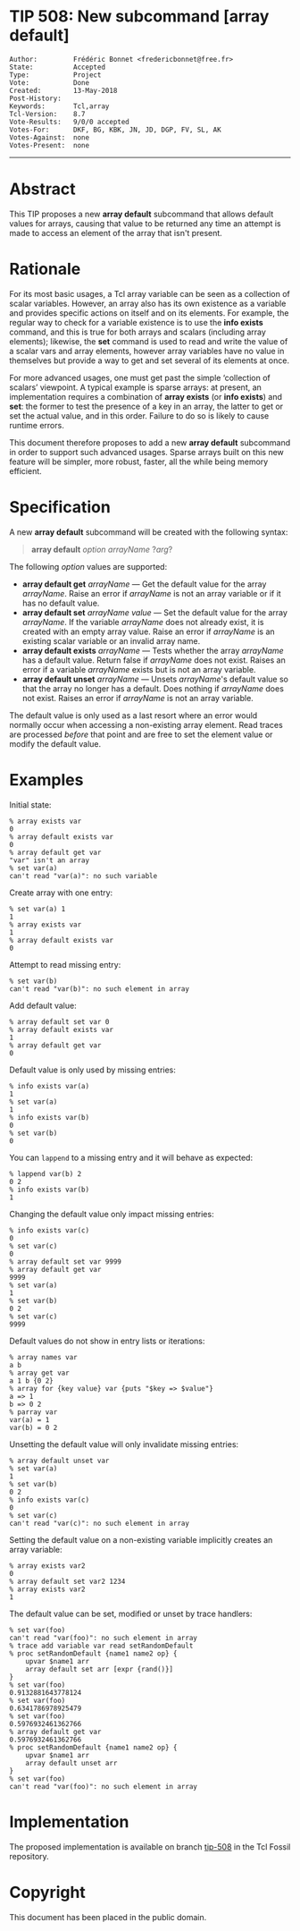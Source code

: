 # TIP 508: New subcommand [array default]
	Author:         Frédéric Bonnet <fredericbonnet@free.fr>
	State:          Accepted
	Type:           Project
	Vote:           Done
	Created:        13-May-2018
	Post-History:   
	Keywords:       Tcl,array
	Tcl-Version:	8.7
	Vote-Results:   9/0/0 accepted
	Votes-For:      DKF, BG, KBK, JN, JD, DGP, FV, SL, AK
	Votes-Against:  none
	Votes-Present:  none
-----

# Abstract

This TIP proposes a new **array default** subcommand that allows default values
for arrays, causing that value to be returned any time an attempt is made to
access an element of the array that isn't present.

# Rationale

For its most basic usages, a Tcl array variable can be seen as a collection of
scalar variables. However, an array also has its own existence as a variable and
provides specific actions on itself and on its elements. For example, the
regular way to check for a variable existence is to use the **info exists**
command, and this is true for both arrays and scalars (including array
elements); likewise, the **set** command is used to read and write the value of
a scalar vars and array elements, however array variables have no value in
themselves but provide a way to get and set several of its elements at once.

For more advanced usages, one must get past the simple ‘collection of scalars’
viewpoint. A typical example is sparse arrays: at present, an implementation
requires a combination of **array exists** (or **info exists**) and **set**: the
former to test the presence of a key in an array, the latter to get or set the
actual value, and in this order. Failure to do so is likely to cause runtime
errors.

This document therefore proposes to add a new **array default** subcommand in
order to support such advanced usages. Sparse arrays built on this new feature
will be simpler, more robust, faster, all the while being memory efficient.

# Specification

A new **array default** subcommand will be created with the following syntax:

> **array default**  _option arrayName_ ?_arg_?

The following _option_ values are supported:

* **array default get** _arrayName_ — Get the default value for the array
  _arrayName_. Raise an error if _arrayName_ is not an array variable
  or if it has no default value.
* **array default set** _arrayName value_ — Set the default value for
  the array _arrayName_. If the variable _arrayName_ does not already exist,
  it is created with an empty array value. Raise an error if _arrayName_ is an
  existing scalar variable or an invalid array name.
* **array default exists** _arrayName_ — Tests whether the array
  _arrayName_ has a default value. Return false if _arrayName_ does not exist.
  Raises an error if a variable _arrayName_ exists but is not an array variable.
* **array default unset** _arrayName_ — Unsets _arrayName_'s default
  value so that the array no longer has a default. Does nothing if
  _arrayName_ does not exist. Raises an error if
  _arrayName_ is not an array variable.

The default value is only used as a last resort where an error would normally
occur when accessing a non-existing array element. Read traces are processed
_before_ that point and are free to set the element value or modify the default
value.

# Examples

Initial state:

	% array exists var
	0
	% array default exists var
	0
	% array default get var
	"var" isn't an array
	% set var(a)
	can't read "var(a)": no such variable

Create array with one entry:

	% set var(a) 1
	1
	% array exists var
	1
	% array default exists var
	0

Attempt to read missing entry:

	% set var(b)
	can't read "var(b)": no such element in array

Add default value:

	% array default set var 0
	% array default exists var
	1
	% array default get var
	0

Default value is only used by missing entries:

	% info exists var(a)
	1
	% set var(a)
	1
	% info exists var(b)
	0
	% set var(b)
	0

You can `lappend` to a missing entry and it will behave as expected:

	% lappend var(b) 2
	0 2
	% info exists var(b)
	1

Changing the default value only impact missing entries:

	% info exists var(c)
	0
	% set var(c)
	0
	% array default set var 9999
	% array default get var
	9999
	% set var(a)
	1
	% set var(b)
	0 2
	% set var(c)
	9999

Default values do not show in entry lists or iterations:

	% array names var
	a b
	% array get var
	a 1 b {0 2}
	% array for {key value} var {puts "$key => $value"}
	a => 1
	b => 0 2
	% parray var
	var(a) = 1
	var(b) = 0 2	

Unsetting the default value will only invalidate missing entries:

	% array default unset var
	% set var(a)
	1
	% set var(b)
	0 2
	% info exists var(c)
	0
	% set var(c)
	can't read "var(c)": no such element in array

Setting the default value on a non-existing variable implicitly creates an array
variable:

	% array exists var2
	0
	% array default set var2 1234
	% array exists var2
	1

The default value can be set, modified or unset by trace handlers:

	% set var(foo)
	can't read "var(foo)": no such element in array
	% trace add variable var read setRandomDefault
	% proc setRandomDefault {name1 name2 op} {
	    upvar $name1 arr
	    array default set arr [expr {rand()}]
	}
	% set var(foo)
	0.9132881643778124
	% set var(foo)
	0.6341786978925479
	% set var(foo)
	0.5976932461362766 
	% array default get var
	0.5976932461362766
	% proc setRandomDefault {name1 name2 op} {
	    upvar $name1 arr
	    array default unset arr
	}
	% set var(foo)
	can't read "var(foo)": no such element in array


# Implementation

The proposed implementation is available on branch
[tip-508](https://core.tcl.tk/tcl/timeline?r=tip-508) in the Tcl Fossil
repository.

# Copyright

This document has been placed in the public domain.
